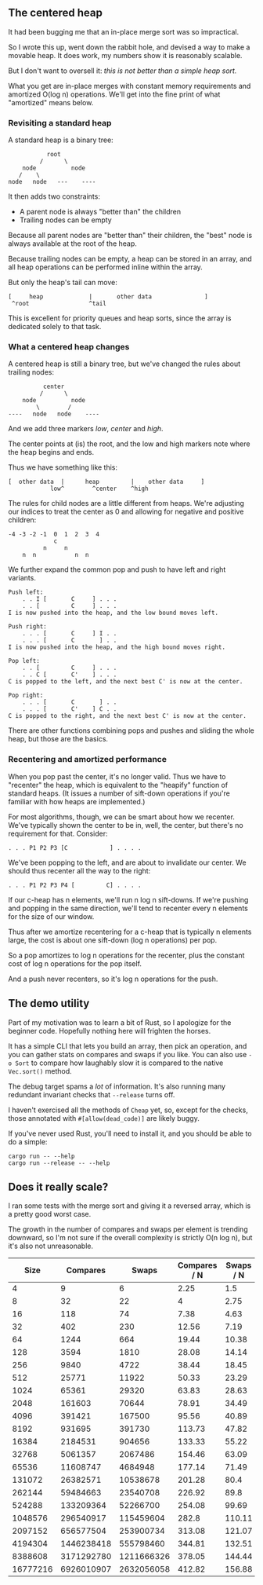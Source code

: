 ## The centered heap

It had been bugging me that an in-place merge sort was so impractical.

So I wrote this up, went down the rabbit hole, and devised a way to make a movable heap. It does work, my numbers show it is reasonably scalable.

But I don't want to oversell it: *this is not better than a simple heap sort.*

What you get are in-place merges with constant memory requirements and amortized O(log n) operations. We'll get into the fine print of what "amortized" means below.

### Revisiting a standard heap

A standard heap is a binary tree:

               root
             /      \
        node          node
       /    \
    node   node   ---    ----

It then adds two constraints:

 * A parent node is always "better than" the children
 * Trailing nodes can be empty

Because all parent nodes are "better than" their children, the "best" node is always available
at the root of the heap.

Because trailing nodes can be empty, a heap can be stored in an array, and all heap operations can
be performed inline within the array.

But only the heap's tail can move:

    [     heap             |       other data               ]
     ^root                 ^tail

This is excellent for priority queues and heap sorts, since the array is dedicated solely to that
task.

### What a centered heap changes

A centered heap is still a binary tree, but we've changed the rules about trailing nodes:

              center
             /      \
        node          node
            \        /
    ----   node   node    ----

And we add three markers _low_, _center_ and _high_.

The center points at (is) the root, and the low and high markers note where the heap begins and ends.

Thus we have something like this:

    [  other data  |      heap         |    other data     ]
                low^        ^center    ^high

The rules for child nodes are a little different from heaps. We're adjusting our indices to treat the center as 0 and allowing for negative and positive children:

    -4 -3 -2 -1  0  1  2  3  4
                 c
              n     n
        n  n           n  n

We further expand the common pop and push to have left and right variants.

    Push left:
        . . I [       C     ] . . .
        . . [         C     ] . . .
    I is now pushed into the heap, and the low bound moves left.
    
    Push right:
        . . . [       C     ] I . .
        . . . [       C       ] . .
    I is now pushed into the heap, and the high bound moves right.
    
    Pop left:
        . . [         C     ] . . .
        . . C [       C'    ] . . .
    C is popped to the left, and the next best C' is now at the center.
    
    Pop right:
        . . . [       C       ] . .
        . . . [       C'    ] C . .
    C is popped to the right, and the next best C' is now at the center.

There are other functions combining pops and pushes and sliding the whole heap, but those are the
basics.

### Recentering and amortized performance

When you pop past the center, it's no longer valid. Thus we have to "recenter" the heap, which is
equivalent to the "heapify" function of standard heaps. (It issues a number of sift-down operations
if you're familiar with how heaps are implemented.)

For most algorithms, though, we can be smart about how we recenter. We've typically shown the center
to be in, well, the center, but there's no requirement for that. Consider:

    . . . P1 P2 P3 [C            ] . . . .

We've been popping to the left, and are about to invalidate our center. We should thus recenter all
the way to the right:

    . . . P1 P2 P3 P4 [         C] . . . .

If our c-heap has n elements, we'll run n log n sift-downs. If we're pushing and popping in the same
direction, we'll tend to recenter every n elements for the size of our window.

Thus after we amortize recentering for a c-heap that is typically n elements large, the cost is
about one sift-down (log n operations) per pop.

So a pop amortizes to log n operations for the recenter, plus the constant cost of log n operations
for the pop itself.

And a push never recenters, so it's log n operations for the push.

## The demo utility

Part of my motivation was to learn a bit of Rust, so I apologize for the beginner code. Hopefully
nothing here will frighten the horses.

It has a simple CLI that lets you build an array, then pick an operation, and you can gather stats
on compares and swaps if you like. You can also use `-o Sort` to compare how laughably slow it is
compared to the native `Vec.sort()` method.

The debug target spams a *lot* of information. It's also running many redundant invariant checks that `--release` turns off.

I haven't exercised all the methods of `Cheap` yet, so, except for the checks, those annotated with `#[allow(dead_code)]` are likely buggy.

If you've never used Rust, you'll need to install it, and you should be able to do a simple:

    cargo run -- --help
    cargo run --release -- --help

## Does it really scale?

I ran some tests with the merge sort and giving it a reversed array, which is a pretty good worst case.

The growth in the number of compares and swaps per element is trending downward, so I'm not sure if the overall complexity is strictly O(n log n), but it's also not unreasonable.

| Size     | Compares   | Swaps      | Compares / N | Swaps / N | Comp grow | Swap grow |
| -------- | ---------- | ---------- | ------------ | --------- | --------- | --------- |
| 4        | 9          | 6          | 2.25         | 1.5       | -         | -         |
| 8        | 32         | 22         | 4            | 2.75      | 1.778     | 1.833     |
| 16       | 118        | 74         | 7.38         | 4.63      | 1.845     | 1.684     |
| 32       | 402        | 230        | 12.56        | 7.19      | 1.702     | 1.553     |
| 64       | 1244       | 664        | 19.44        | 10.38     | 1.548     | 1.444     |
| 128      | 3594       | 1810       | 28.08        | 14.14     | 1.444     | 1.362     |
| 256      | 9840       | 4722       | 38.44        | 18.45     | 1.369     | 1.305     |
| 512      | 25771      | 11922      | 50.33        | 23.29     | 1.309     | 1.262     |
| 1024     | 65361      | 29320      | 63.83        | 28.63     | 1.268     | 1.229     |
| 2048     | 161603     | 70644      | 78.91        | 34.49     | 1.236     | 1.205     |
| 4096     | 391421     | 167500     | 95.56        | 40.89     | 1.211     | 1.186     |
| 8192     | 931695     | 391730     | 113.73       | 47.82     | 1.19      | 1.169     |
| 16384    | 2184531    | 904656     | 133.33       | 55.22     | 1.172     | 1.155     |
| 32768    | 5061357    | 2067486    | 154.46       | 63.09     | 1.158     | 1.143     |
| 65536    | 11608747   | 4684948    | 177.14       | 71.49     | 1.147     | 1.133     |
| 131072   | 26382571   | 10538678   | 201.28       | 80.4      | 1.136     | 1.125     |
| 262144   | 59484663   | 23540708   | 226.92       | 89.8      | 1.127     | 1.117     |
| 524288   | 133209364  | 52266700   | 254.08       | 99.69     | 1.12      | 1.11      |
| 1048576  | 296540917  | 115459604  | 282.8        | 110.11    | 1.113     | 1.105     |
| 2097152  | 656577504  | 253900734  | 313.08       | 121.07    | 1.107     | 1.1       |
| 4194304  | 1446238418 | 555798460  | 344.81       | 132.51    | 1.101     | 1.094     |
| 8388608  | 3171292780 | 1211666326 | 378.05       | 144.44    | 1.096     | 1.09      |
| 16777216 | 6926010907 | 2632056058 | 412.82       | 156.88    | 1.092     | 1.086     |

